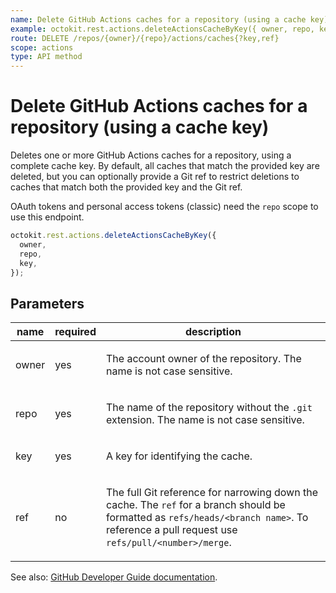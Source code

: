 ```yaml
---
name: Delete GitHub Actions caches for a repository (using a cache key)
example: octokit.rest.actions.deleteActionsCacheByKey({ owner, repo, key })
route: DELETE /repos/{owner}/{repo}/actions/caches{?key,ref}
scope: actions
type: API method
---
```


# Delete GitHub Actions caches for a repository (using a cache key)

Deletes one or more GitHub Actions caches for a repository, using a complete cache key. By default, all caches that match the provided key are deleted, but you can optionally provide a Git ref to restrict deletions to caches that match both the provided key and the Git ref.

OAuth tokens and personal access tokens (classic) need the `repo` scope to use this endpoint.

```js
octokit.rest.actions.deleteActionsCacheByKey({
  owner,
  repo,
  key,
});
```

## Parameters

<table>
  <thead>
    <tr>
      <th>name</th>
      <th>required</th>
      <th>description</th>
    </tr>
  </thead>
  <tbody>
    <tr><td>owner</td><td>yes</td><td>

The account owner of the repository. The name is not case sensitive.

</td></tr>
<tr><td>repo</td><td>yes</td><td>

The name of the repository without the `.git` extension. The name is not case sensitive.

</td></tr>
<tr><td>key</td><td>yes</td><td>

A key for identifying the cache.

</td></tr>
<tr><td>ref</td><td>no</td><td>

The full Git reference for narrowing down the cache. The `ref` for a branch should be formatted as `refs/heads/<branch name>`. To reference a pull request use `refs/pull/<number>/merge`.

</td></tr>
  </tbody>
</table>

See also: [GitHub Developer Guide documentation](https://docs.github.com/rest/actions/cache#delete-github-actions-caches-for-a-repository-using-a-cache-key).
